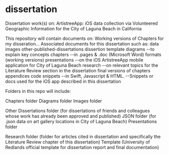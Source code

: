 # dissertation
Dissertation work(s) on: ArtistreeApp: iOS data collection via Volunteered Geographic Information for the City of Laguna Beach in California

This repository will contain documents on:
  Working versions of Chapters for my disseration...
  Associated documents for this dissertation such as:
      data
      images
      other-published-dissertations
      dissertion template
      diagrams --to explain key concepts
      chapters --in .pages & .doc (Microsoft Word) formats (working versions)
      presentations --on the iOS ArtistreeApp mobile application for City of Laguna Beach
      research --on relevant topics for the Literature Review section in the dissertation
      final versions of chapters
      appendices 
      code snippets --in Swift, Javascript & HTML. 
                    --Snippets or docs used for the iOS app described in this dissertation 


Folders in this repo will include:

Chapters folder
Diagrams folder
Images folder

Other Dissertations folder 
  (for dissertations of friends and colleagues whose work has already been approved and published)
JSON folder
  (for .json data on art gallery locations in City of Laguna Beach)
Presentations folder

Research folder
  (folder for articles cited in dissertation and specifically the Literature Review chapter of this dissertation)
Template
  (University of Redlands official template for dissertation report and final documentation)
  
  
